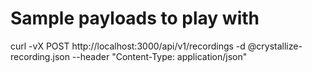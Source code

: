 # Sample payloads to play with

curl -vX POST http://localhost:3000/api/v1/recordings -d @crystallize-recording.json --header "Content-Type: application/json"

